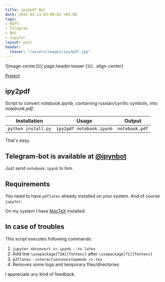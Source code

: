 ```yaml
---
title: ipy2pdf Bot
date: 2016-05-13 03:00:01 +03:00
tags:
- MIPT
- Telegram
- Bot
- Jupyter
layout: post
header:
  teaser: "/assets/images/ipy2pdf.jpg"
---
```


![image-center]({{ page.header.teaser }}){: .align-center}

[Project](https://github.com/akarazeevprojects/ipy2pdf)

## ipy2pdf

Script to convert _notebook.ipynb_, containing russian/cyrrilic symbols, into _notebook.pdf_.

| Installation | Usage | Output |
| :-------------: | :-------------: | :-------------: |
| `python install.py` | `ipy2pdf notebook.ipynb` | `notebook.pdf` |

That's easy.

## Telegram-bot is available at [@ipynbot](https://t.me/ipynbot)

Just send `notebook.ipynb` to him.

## Requirements

You need to have `pdflatex` already installed on your system. And of course `jupyter`.

On my system I have [MacTeX](http://www.tug.org/mactex/) installed.

## In case of troubles

This script executes following commands:

1. `jupyter nbconvert <>.ipynb --to latex`
2. Add line `\usepackage[T2A]{fontenc}` after `\usepackage[T1]{fontenc}`
3. `pdflatex -interaction=nonstopmode <>.tex`
4. Removes some logs and temporary files/directories

I appreciate any kind of feedback.
